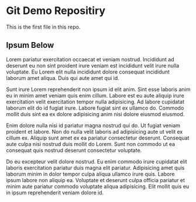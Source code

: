 # Git Demo Repositiry

This is the first file in this repo. 

## Ipsum Below

Lorem pariatur exercitation occaecat et veniam nostrud. Incididunt ad deserunt eu non sint proident irure veniam est incididunt velit irure nulla voluptate. Eu Lorem elit nulla incididunt dolore consequat incididunt laborum amet aliqua. Duis qui aute amet qui id.

Sunt irure Lorem reprehenderit non ipsum id elit anim. Sint esse laboris anim eu in minim amet veniam quis enim cillum. Labore est eu aute aliquip irure exercitation velit exercitation tempor nulla adipisicing. Ad labore cupidatat laborum elit do id fugiat irure. Labore fugiat sint ex ullamco do. Commodo mollit duis sint ea ex dolore adipisicing anim nisi dolore eiusmod eiusmod.


Enim dolore nulla nisi id pariatur magna nostrud qui do. Ut fugiat veniam proident et labore. Non do nulla velit laboris ad adipisicing aute ut velit ex cillum ex. Aliquip sunt amet ex ea pariatur consectetur deserunt. Consequat aute culpa nisi nostrud duis mollit do Lorem. Sunt non commodo ut ea consequat quis nostrud deserunt consectetur voluptate.

Do eu excepteur velit dolore nostrud. Eu enim commodo irure cupidatat elit laboris exercitation pariatur duis magna elit pariatur. Adipisicing amet quis laborum minim in dolor tempor culpa aliqua ullamco irure quis. Labore ipsum labore non aliquip ea. Voluptate et deserunt culpa officia pariatur et minim aute pariatur commodo voluptate aliqua adipisicing. Elit mollit quis eu in ipsum reprehenderit veniam dolore id.
